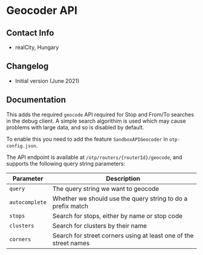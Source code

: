 # Geocoder API

## Contact Info

- realCity, Hungary

## Changelog

- Initial version (June 2021)

## Documentation

This adds the required `geocode` API required for Stop and From/To searches in the debug client. A
simple search algorithim is used which may cause problems with large data, and so is disabled by
default.

To enable this you need to add the feature `SandboxAPIGeocoder` in `otp-config.json`.

The API endpoint is available at `/otp/routers/{routerId}/geocode`, and supports the following query
string parameters:

| Parameter      | Description                                                      |
|----------------|------------------------------------------------------------------|
| `query`        | The query string we want to geocode                              |
| `autocomplete` | Whether we should use the query string to do a prefix match      |
| `stops`        | Search for stops, either by name or stop code                    |
| `clusters`     | Search for clusters by their name                                |
| `corners`      | Search for street corners using at least one of the street names |
